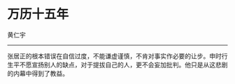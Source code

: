 

# 万历十五年

黄仁宇

---

张居正的根本错误在自信过度，不能谦虚谨慎，不肯对事实作必要的让步。申时行生平不愿宣扬别人的缺点，对于提拔自己的人，更不会妄加批判。他只是从这悲剧的内幕中得到了教益。

